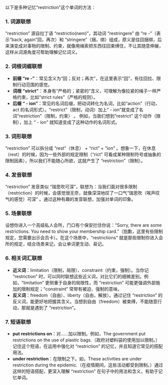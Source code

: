 以下是多种记忆“restriction”这个单词的方法：

### 1. 词源联想
“restriction” 源自拉丁语 “restrictio(nem)”，其动词 “restringere” 由 “re -”（表示“back, again”回，再次）和 “stringere”（捆，绑）组成，原义是往回捆绑，后来演变成对事物的限制、约束，就像用绳索把东西往回束缚住，不让其随意伸展，这样从词源角度可帮助理解记忆词义。

### 2. 词根词缀联想
 - **前缀 “re -”**：常见含义为“回；反对；再次”，在这里表示“回”，有往回拉、限制行动范围的感觉。
 - **词根 “strict”**：本身有“严格的；紧密的”含义，可理解为像拉紧的绳子一样严格约束，比如“strict rules”（严格的规则）。
 - **后缀 “ - ion”**：常见的名词后缀，把动词转化为名词，比如“action”（行动，act 的名词形式）。“restrict”（限制，动词）加上“ - ion”就变成了名词“restriction”（限制，约束） 。 例如，当我们想到“restrict” 这个动作（限制），加上 “ - ion” 就知道变成了这种动作的名词形式。

### 3. 词形联想
“restriction” 可以拆分成 “rest”（休息） + “rict” + “ion” 。想象一下，在休息（rest）的时候，因为一些外部的规定限制（“rict” 可看成某种限制符号或抽象的限制因素），所以我们不能随心所欲，这就产生了 “restriction”（限制）。

### 4. 发音联想
“restriction” 发音类似 “瑞思吹可深”，联想为：当我们面对很多限制（restriction）的时候，会感觉很无奈，就像深深地叹了一口气“瑞思吹（唉声叹气的感觉）可深” 。通过这种有趣的发音联想，加强对单词的印象。

### 5. 场景联想
设想你进入一个高级私人会所，门口有个保安拦住你说：“Sorry, there are some restrictions. You need to show your membership card.”（抱歉，这里有些限制规定，您需要出示会员卡）。在这个场景中，“restrictions” 就是那些限制你进入会所的规定，结合场景来记，会让单词更生动、易记。

### 6. 相关词汇联想
 - **近义词**：limitation（限制，局限）、constraint（约束，强制）。当你记 “restriction” 时，可以同时联想这些近义词，对比它们的细微差别。例如，“limitation” 更侧重于自身的局限性，而 “restriction” 可能更强调外部施加的限制规定；“constraint” 常带有被迫、强制的意味。
 - **反义词**：freedom（自由）、liberty（自由，解放）。通过记住 “restriction” 的反义词，能更好地把握其含义。当想到自由（freedom）被束缚，不能随意行动，那就是遇到了 “restriction”。

### 7. 短语联想
 - **put restrictions on**：对……加以限制。例如，The government put restrictions on the use of plastic bags.（政府对塑料袋的使用加以限制。）记住这个短语，在运用中强化对 “restriction” 的记忆，并且知道它常见的搭配用法。
 - **under restriction**：在限制之下。如，These activities are under restriction during the epidemic.（在疫情期间，这些活动都受到限制。）通过这样的短语搭配，更深入理解 “restriction” 在句子中的用法和含义，有助于记忆单词。 